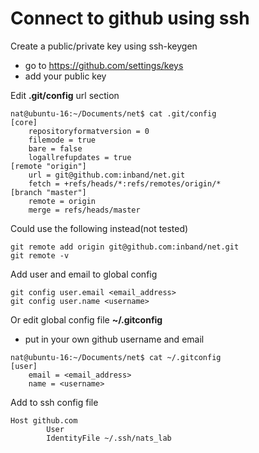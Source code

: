 # Connect to github using ssh 

Create a public/private key using ssh-keygen

 - go to https://github.com/settings/keys
 - add your public key

Edit **.git/config** url section 

```
nat@ubuntu-16:~/Documents/net$ cat .git/config 
[core]
	repositoryformatversion = 0
	filemode = true
	bare = false
	logallrefupdates = true
[remote "origin"]
	url = git@github.com:inband/net.git
	fetch = +refs/heads/*:refs/remotes/origin/*
[branch "master"]
	remote = origin
	merge = refs/heads/master

```
Could use the following instead(not tested)

```
git remote add origin git@github.com:inband/net.git
git remote -v
```


Add user and email to global config
```
git config user.email <email_address>
git config user.name <username>
```

Or edit global config file **~/.gitconfig**
 - put in your own github username and email  

```
nat@ubuntu-16:~/Documents/net$ cat ~/.gitconfig 
[user]
	email = <email_address>
	name = <username>

```

Add to ssh config file 

```
Host github.com
        User 
        IdentityFile ~/.ssh/nats_lab
```

